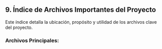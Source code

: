 ## 9. Índice de Archivos Importantes del Proyecto

Este índice detalla la ubicación, propósito y utilidad de los archivos clave del proyecto.

### Archivos Principales: